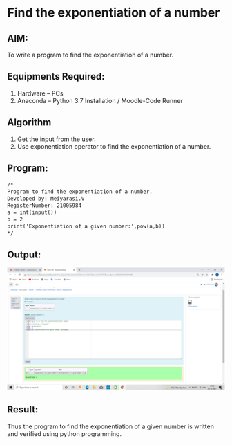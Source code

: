 # Find the exponentiation of a number

## AIM:
To write a program to find the exponentiation of a number.

## Equipments Required:
1. Hardware – PCs
2. Anaconda – Python 3.7 Installation / Moodle-Code Runner

## Algorithm
1. Get the input from the user.
2. Use exponentiation operator to find the exponentiation of a number.

## Program:
```
/*
Program to find the exponentiation of a number.
Developed by: Meiyarasi.V
RegisterNumber: 21005984
a = int(input())
b = 2
print('Exponentiation of a given number:',pow(a,b))
*/
```

## Output:
![output](.//EX.png)


## Result:
Thus the program to find the exponentiation of a given number is written and verified using python programming.
